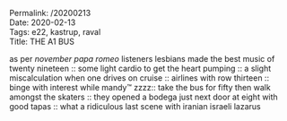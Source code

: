 Permalink: /20200213  
Date: 2020-02-13  
Tags: e22, kastrup, raval  
Title: THE A1 BUS  
  
as per  _november papa romeo_ listeners lesbians made the best music of twenty nineteen :: some light cardio to get the heart pumping :: a slight miscalculation when one drives on cruise :: airlines with row thirteen :: binge with interest while mandy™ zzzz:: take the bus for fifty then walk amongst the skaters :: they opened a bodega just next door at eight with good tapas :: what a ridiculous last scene with iranian israeli lazarus  
